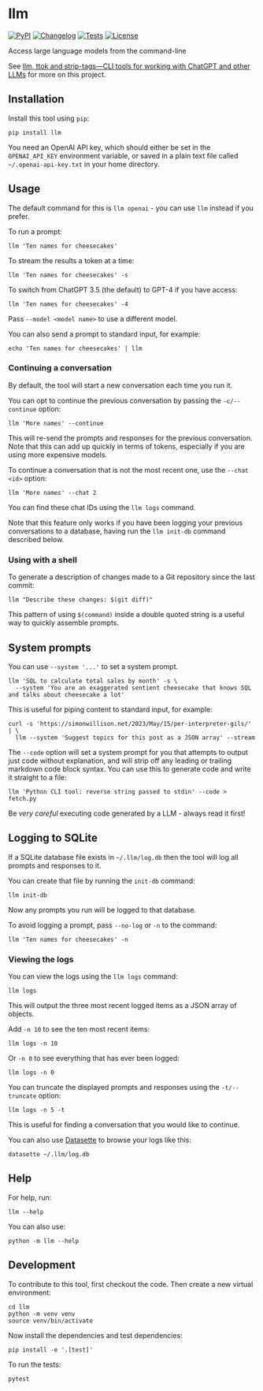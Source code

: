 # llm

[![PyPI](https://img.shields.io/pypi/v/llm.svg)](https://pypi.org/project/llm/)
[![Changelog](https://img.shields.io/github/v/release/simonw/llm?include_prereleases&label=changelog)](https://github.com/simonw/llm/releases)
[![Tests](https://github.com/simonw/llm/workflows/Test/badge.svg)](https://github.com/simonw/llm/actions?query=workflow%3ATest)
[![License](https://img.shields.io/badge/license-Apache%202.0-blue.svg)](https://github.com/simonw/llm/blob/master/LICENSE)

Access large language models from the command-line

See [llm, ttok and strip-tags—CLI tools for working with ChatGPT and other LLMs](https://simonwillison.net/2023/May/18/cli-tools-for-llms/) for more on this project.

## Installation

Install this tool using `pip`:

    pip install llm

You need an OpenAI API key, which should either be set in the `OPENAI_API_KEY` environment variable, or saved in a plain text file called `~/.openai-api-key.txt` in your home directory.

## Usage

The default command for this is `llm openai` - you can use `llm` instead if you prefer.

To run a prompt:

    llm 'Ten names for cheesecakes'

To stream the results a token at a time:

    llm 'Ten names for cheesecakes' -s

To switch from ChatGPT 3.5 (the default) to GPT-4 if you have access:

    llm 'Ten names for cheesecakes' -4

Pass `--model <model name>` to use a different model.

You can also send a prompt to standard input, for example:

    echo 'Ten names for cheesecakes' | llm

### Continuing a conversation

By default, the tool will start a new conversation each time you run it.

You can opt to continue the previous conversation by passing the `-c/--continue` option:

    llm 'More names' --continue

This will re-send the prompts and responses for the previous conversation. Note that this can add up quickly in terms of tokens, especially if you are using more expensive models.

To continue a conversation that is not the most recent one, use the `--chat <id>` option:

    llm 'More names' --chat 2

You can find these chat IDs using the `llm logs` command.

Note that this feature only works if you have been logging your previous conversations to a database, having run the `llm init-db` command described below.

### Using with a shell

To generate a description of changes made to a Git repository since the last commit:

    llm "Describe these changes: $(git diff)"

This pattern of using `$(command)` inside a double quoted string is a useful way to quickly assemble prompts.

## System prompts

You can use `--system '...'` to set a system prompt.

    llm 'SQL to calculate total sales by month' -s \
      --system 'You are an exaggerated sentient cheesecake that knows SQL and talks about cheesecake a lot'

This is useful for piping content to standard input, for example:

    curl -s 'https://simonwillison.net/2023/May/15/per-interpreter-gils/' | \
      llm --system 'Suggest topics for this post as a JSON array' --stream

The `--code` option will set a system prompt for you that attempts to output just code without explanation, and will strip off any leading or trailing markdown code block syntax. You can use this to generate code and write it straight to a file:

    llm 'Python CLI tool: reverse string passed to stdin' --code > fetch.py

Be _very careful_ executing code generated by a LLM - always read it first!

## Logging to SQLite

If a SQLite database file exists in `~/.llm/log.db` then the tool will log all prompts and responses to it.

You can create that file by running the `init-db` command:

    llm init-db

Now any prompts you run will be logged to that database.

To avoid logging a prompt, pass `--no-log` or `-n` to the command:

    llm 'Ten names for cheesecakes' -n

### Viewing the logs

You can view the logs using the `llm logs` command:

    llm logs

This will output the three most recent logged items as a JSON array of objects.

Add `-n 10` to see the ten most recent items:

    llm logs -n 10

Or `-n 0` to see everything that has ever been logged:

    llm logs -n 0

You can truncate the displayed prompts and responses using the `-t/--truncate` option:

    llm logs -n 5 -t

This is useful for finding a conversation that you would like to continue.

You can also use [Datasette](https://datasette.io/) to browse your logs like this:

    datasette ~/.llm/log.db

## Help

For help, run:

    llm --help

You can also use:

    python -m llm --help

## Development

To contribute to this tool, first checkout the code. Then create a new virtual environment:

    cd llm
    python -m venv venv
    source venv/bin/activate

Now install the dependencies and test dependencies:

    pip install -e '.[test]'

To run the tests:

    pytest
